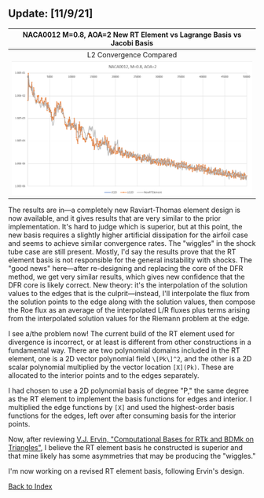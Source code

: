 ## Update: [11/9/21]

| NACA0012 M=0.8, AOA=2 New RT Element vs Lagrange Basis vs Jacobi Basis |
|:----------------------------------------------------------------------:|
|                        L2 Convergence Compared                         |
|                   ![](../images/convergence-newRT.PNG)                    |

The results are in—a completely new Raviart-Thomas element design is now available, and it gives results
that are very similar to the prior implementation. It's hard to judge which is superior, but at this point, the new basis
requires a slightly higher artificial dissipation for the airfoil case and seems to achieve similar convergence rates. The
"wiggles" in the shock tube case are still present. Mostly, I'd say the results prove that the RT element basis is not
responsible for the general instability with shocks. The "good news" here—after re-designing and replacing the core of the DFR
method, we get very similar results, which gives new confidence that the DFR core is likely correct. New theory: it's the
interpolation of the solution values to the edges that is the culprit—instead, I'll interpolate the flux from the solution
points to the edge along with the solution values, then compose the Roe flux as an average of the interpolated L/R fluxes plus
terms arising from the interpolated solution values for the Riemann problem at the edge.

I see a/the problem now! The current build of the RT element used for divergence is incorrect, or at least is different from
other constructions in a fundamental way. There are two polynomial domains included in the RT element, one is a 2D vector
polynomial field `\[Pk\]^2`, and the other is a 2D scalar polynomial multiplied by the vector location `[X](Pk)`. These are
allocated to the interior points and to the edges separately.

I had chosen to use a 2D polynomial basis of degree "P," the same degree as the RT element to implement the basis functions
for edges and interior. I multiplied the edge functions by `[X]` and used the highest-order basis functions for the edges,
left over after consuming basis for the interior points.

Now, after reviewing [V.J. Ervin, "Computational Bases for RTk and BDMk on
Triangles"](../research/convergence_and_fluxes/DFR/computational-bases-for-RTk-and-BDMk-on-triangles.pdf), I believe the
RT element basis he constructed is superior and that mine likely has some asymmetries that may be producing the "wiggles."

I'm now working on a revised RT element basis, following Ervin's design.


[Back to Index](../NOTES_Index.md)
